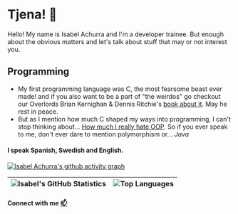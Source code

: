 

<!--
**Freederth/freederth** is a ✨ _special_ ✨ repository because its `README.md` (this file) appears on your GitHub profile.

Here are some ideas to get you started:

- 🔭 I’m currently working on ...
- 🌱 I’m currently learning ...
- 👯 I’m looking to collaborate on ...
- 🤔 I’m looking for help with ...
- 💬 Ask me about ...
- 📫 How to reach me: ...
- 😄 Pronouns: ...
- ⚡ Fun fact: ...
-->
# Tjena! 👋

Hello! My name is Isabel Achurra and I'm a developer trainee.
But enough about the obvious matters and let's talk about stuff that may or not interest you.

## Programming
- My first programming language was C, the most fearsome beast ever made! and if you also want to be a part of "the weirdos" go checkout our Overlords Brian Kernighan & Dennis Ritchie's [book about it](http://cslabcms.nju.edu.cn/problem_solving/images/c/cc/The_C_Programming_Language_%282nd_Edition_Ritchie_Kernighan%29.pdf). May he rest in peace.
- But as I mention how much C shaped my ways into programming, I can't stop thinking about... [How much I really hate OOP](https://youtu.be/QM1iUe6IofM). So if you ever speak to me, don't ever dare to mention polymorphism or... *Java*

#### I speak Spanish, Swedish and English.

[![Isabel Achurra's github activity graph](https://activity-graph.herokuapp.com/graph?username=freederth&bg_color=ffcfe9&color=9e4c98&line=9e4c98&point=403d3d&area=true&hide_border=true)](https://github.com/ashutosh00710/github-readme-activity-graph)

| ![Isabel's GitHub Statistics](https://github-readme-stats.vercel.app/api?username=freederth&show_icons=true&theme=radical) | ![Top Languages](https://github-readme-stats.vercel.app/api/top-langs/?username=freederth&layout=compact)
| -- | -- |




#### Connect with me [📫](https://www.linkedin.com/in/freederth/)
